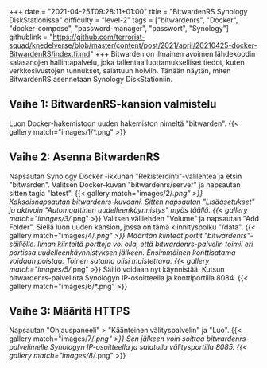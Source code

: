 +++
date = "2021-04-25T09:28:11+01:00"
title = "BitwardenRS Synology DiskStationissa"
difficulty = "level-2"
tags = ["bitwardenrs", "Docker", "docker-compose", "password-manager", "passwort", "Synology"]
githublink = "https://github.com/terrorist-squad/knedelverse/blob/master/content/post/2021/april/20210425-docker-BitwardenRS/index.fi.md"
+++
Bitwarden on ilmainen avoimen lähdekoodin salasanojen hallintapalvelu, joka tallentaa luottamukselliset tiedot, kuten verkkosivustojen tunnukset, salattuun holviin. Tänään näytän, miten BitwardenRS asennetaan Synology DiskStationiin.
## Vaihe 1: BitwardenRS-kansion valmistelu
Luon Docker-hakemistoon uuden hakemiston nimeltä "bitwarden".
{{< gallery match="images/1/*.png" >}}

## Vaihe 2: Asenna BitwardenRS
Napsautan Synology Docker -ikkunan "Rekisteröinti"-välilehteä ja etsin "bitwarden". Valitsen Docker-kuvan "bitwardenrs/server" ja napsautan sitten tagia "latest".
{{< gallery match="images/2/*.png" >}}
Kaksoisnapsautan bitwardenrs-kuvaani. Sitten napsautan "Lisäasetukset" ja aktivoin "Automaattinen uudelleenkäynnistys" myös täällä.
{{< gallery match="images/3/*.png" >}}
Valitsen välilehden "Volume" ja napsautan "Add Folder". Siellä luon uuden kansion, jossa on tämä kiinnityspolku "/data".
{{< gallery match="images/4/*.png" >}}
Määritän kiinteät portit "bitwardenrs"-säiliölle. Ilman kiinteitä portteja voi olla, että bitwardenrs-palvelin toimii eri portissa uudelleenkäynnistyksen jälkeen. Ensimmäinen konttisatama voidaan poistaa. Toinen satama olisi muistettava.
{{< gallery match="images/5/*.png" >}}
Säiliö voidaan nyt käynnistää. Kutsun bitwardenrs-palvelinta Synologyn IP-osoitteella ja konttiportilla 8084.
{{< gallery match="images/6/*.png" >}}

## Vaihe 3: Määritä HTTPS
Napsautan "Ohjauspaneeli" > "Käänteinen välityspalvelin" ja "Luo".
{{< gallery match="images/7/*.png" >}}
Sen jälkeen voin soittaa bitwardenrs-palvelimelle Synologyn IP-osoitteella ja salatulla välitysportilla 8085.
{{< gallery match="images/8/*.png" >}}